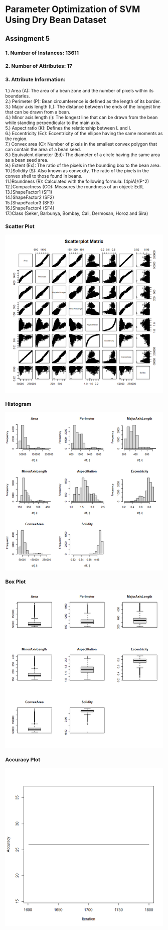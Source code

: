 # Parameter Optimization of SVM Using Dry Bean Dataset

## Assingment 5

### 1. Number of Instances: 13611

### 2. Number of Attributes: 17

### 3. Attribute Information:<br>

1.) Area (A): The area of a bean zone and the number of pixels within its boundaries.<br>
2.) Perimeter (P): Bean circumference is defined as the length of its border.<br>
3.) Major axis length (L): The distance between the ends of the longest line that can be drawn from a bean.<br>
4.) Minor axis length (l): The longest line that can be drawn from the bean while standing perpendicular to the main axis.<br>
5.) Aspect ratio (K): Defines the relationship between L and l.<br>
6.) Eccentricity (Ec): Eccentricity of the ellipse having the same moments as the region.<br>
7.) Convex area (C): Number of pixels in the smallest convex polygon that can contain the area of a bean seed.<br>
8.) Equivalent diameter (Ed): The diameter of a circle having the same area as a bean seed area.<br>
9.) Extent (Ex): The ratio of the pixels in the bounding box to the bean area.<br>
10.)Solidity (S): Also known as convexity. The ratio of the pixels in the convex shell to those found in beans.<br>
11.)Roundness (R): Calculated with the following formula: (4piA)/(P^2)<br>
12.)Compactness (CO): Measures the roundness of an object: Ed/L<br>
13.)ShapeFactor1 (SF1)<br>
14.)ShapeFactor2 (SF2)<br>
15.)ShapeFactor3 (SF3)<br>
16.)ShapeFactor4 (SF4)<br>
17.)Class (Seker, Barbunya, Bombay, Cali, Dermosan, Horoz and Sira)<br>
### Scatter Plot
![Scatter Plot](https://github.com/deepankarvarma/Parameter-Optimization-Of-SVM/blob/master/images/Scatter%20Plot.png)
<br>
### Histogram
![Histogram](https://github.com/deepankarvarma/Parameter-Optimization-Of-SVM/blob/master/images/Histogram.png)
<br>
### Box Plot
![Box Plot](https://github.com/deepankarvarma/Parameter-Optimization-Of-SVM/blob/master/images/Box%20Plot.png)
<br>
### Accuracy Plot
![Accuracy](https://github.com/deepankarvarma/Parameter-Optimization-Of-SVM/blob/master/images/Accuracy%20Plot.png)
